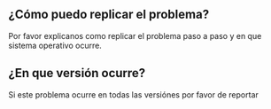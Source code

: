 ## ¿Cómo puedo replicar el problema?
Por favor explicanos como replicar el problema paso a paso y en que sistema operativo ocurre.
## ¿En que versión ocurre?
Si este problema ocurre en todas las versiónes por favor de reportar 

